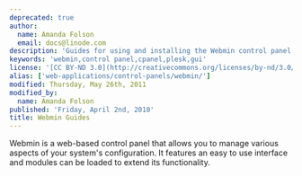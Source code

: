 ```yaml
---
deprecated: true
author:
  name: Amanda Folson
  email: docs@linode.com
description: 'Guides for using and installing the Webmin control panel.'
keywords: 'webmin,control panel,cpanel,plesk,gui'
license: '[CC BY-ND 3.0](http://creativecommons.org/licenses/by-nd/3.0/us/)'
alias: ['web-applications/control-panels/webmin/']
modified: Thursday, May 26th, 2011
modified_by:
  name: Amanda Folson
published: 'Friday, April 2nd, 2010'
title: Webmin Guides
---
```


Webmin is a web-based control panel that allows you to manage various aspects of your system's configuration. It features an easy to use interface and modules can be loaded to extend its functionality.
